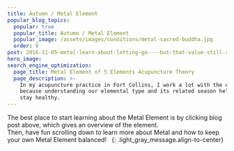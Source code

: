 ```yaml
---
title: Autumn / Metal Element
popular_blog_topics:
  popular: true
  popular_title: Autumn / Metal Element
  popular_image: /assets/images/conditions/metal-sacred-buddha.jpg
  order: 9
post: 2016-11-05-metal-learn-about-letting-go----but-that-value-still-remains
hero_image:
search_engine_optimization:
  page_title: Metal Element of 5 Elements Acupuncture Theory
  page_description: >-
    In my acupuncture practice in Fort Collins, I work a lot with the elements
    because understanding our elemental type and its related season helps us
    stay healthy.
---
```


The best place to start learning about the Metal Element is by clicking blog post above, which gives an overview of the element.<br>Then, have fun scrolling down to learn more about Metal and how to keep your own Metal Element balanced! &nbsp;
{: .light_gray_message.align-to-center}